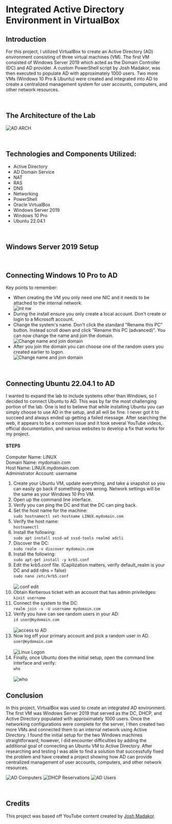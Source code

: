# Integrated Active Directory Environment in VirtualBox

## Introduction

For this project, I utilized VirtualBox to create an Active Directory (AD) environment consisting of three virtual machines (VM). The first VM consisted of Windows Server 2019 which acted as the Domain Controller (DC) and AD provider. A custom PowerShell script by Josh Madakor, was then executed to populate AD with approximately 1000 users. Two more VMs (Windows 10 Pro & Ubuntu) were created and integrated into AD to create a centralized management system for user accounts, computers, and other network resources. 

<br />

## The Architecture of the Lab

![AD ARCH](https://i.imgur.com/nIuGsud.png)

<br />

## Technologies and Components Utilized:

- Active Directory
- AD Domain Service
- NAT
- RAS
- DNS
- Networking
- PowerShell
- Oracle VirtualBox
- Windows Server 2019
- Windows 10 Pro
- Ubuntu 22.04.1

<br />

## Windows Server 2019 Setup



<br />

## Connecting Windows 10 Pro to AD

Key points to remember:

- When creating the VM you only need one NIC and it needs to be attached to the internal network. <br> ![int nw](https://i.imgur.com/ITXfdqSm.png)
- During the install ensure you only create a local account. Don't create or login to a Microsoft account.
- Change the system's name. Don't click the standard "Rename this PC" button. Instead scroll down and click "Rename this PC (advanced)". You can now change the name and join the domain. <br> ![Change name and join domain](https://i.imgur.com/96BzAlim.png)
- After you join the domain you can choose one of the random users you created earlier to logon. <br> ![Change name and join domain](https://i.imgur.com/ToE60Pgm.png)





<br />

## Connecting Ubuntu 22.04.1 to AD

I wanted to expand the lab to include systems other than Windows, so I decided to connect Ubuntu to AD. This was by far the most challenging portion of the lab. One is led to believe that while installing Ubuntu you can simply choose to use AD in the setup, and all will be fine. I never got it to succeed and always ended up getting a failed message. After searching the web, it appears to be a common issue and it took several YouTube videos, official documentation, and various websites to develop a fix that works for my project. 

#### STEPS

Computer Name: LINUX <br>
Domain Name: mydomain.com <br>
Host Name: LINUX.mydomain.com <br>
Administrator Account: username

  1. Create your Ubuntu VM, update everything, and take a snapshot so you can easily go back if something goes wrong. Network settings will be the same as your  Windows 10 Pro VM.
  3. Open up the command line interface.
  5. Verify you can ping the DC and that the DC can ping back.
  6. Set the host name for the machine: <br> ```sudo hostnamectl set-hostname LINUX.mydomain.com```
  7. Verify the host name: <br> ```hostnamectl```
  8. Install the following: <br> ```sudo apt install sssd-ad sssd-tools realmd adcli```
  9. Discover the DC: <br> ```sudo realm -v discover mydomain.com```
  10. Install the following: <br> ```sudo apt-get install -y krb5.conf```
  11. Edit the krb5.conf file. (Capilization matters, verify default_realm is your DC and add rdns = false) <br> ```sudo nano /etc/krb5.conf``` <br> <br>
![.conf edit](https://i.imgur.com/uTKdqMWl.png)
  11. Obtain Kerberous ticket with an account that has admin priviledges: <br> ```kinit username```
  12. Connect the system to the DC: <br> ```realm join -v -U username mydomain.com```
  14. Verify you have can see random users in your AD: <br> ```id user@mydomain.com``` <br> <br> ![access to AD](https://i.imgur.com/vrfmAnDl.png)
  15. Now log off your primary account and pick a random user in AD. <br> ```user@mydomain.com``` <br> <br> ![Linux Logon](https://i.imgur.com/TAy4kSNl.png)
  16. Finally, once Ubuntu does the initial setup, open the command line interface and verify: <br> ```who``` <br> <br> ![who](https://i.imgur.com/s2djFZ3l.png)

## Conclusion

In this project, VirtualBox was used to create an integrated AD environment. The first VM was Windows Server 2019 that served as the DC, DHCP, and Active Directory populated with approximately 1000 users. Once the networking configurations were complete for the server, I then created two more VMs and connected them to an internal network using Active Directory. I found the initial setup for the two Windows machines straightforward; however, I did encounter difficulties by adding the additional goal of connecting an Ubuntu VM to Active Directory. After researching and testing I was able to find a solution that successfully fixed the problem and have created a project showing how AD can provide centralized management of user accounts, computers, and other network resources.   

![AD Computers](https://i.imgur.com/yGbJT3Il.png)
![DHCP Reservations](https://i.imgur.com/BHs2LzLl.png)
![AD Users](https://i.imgur.com/CG0Pu8vl.png)

<br />

## Credits

This project was based off YouTube content created by [Josh Madakor](https://www.youtube.com/watch?v=MHsI8hJmggI&t=8s).


